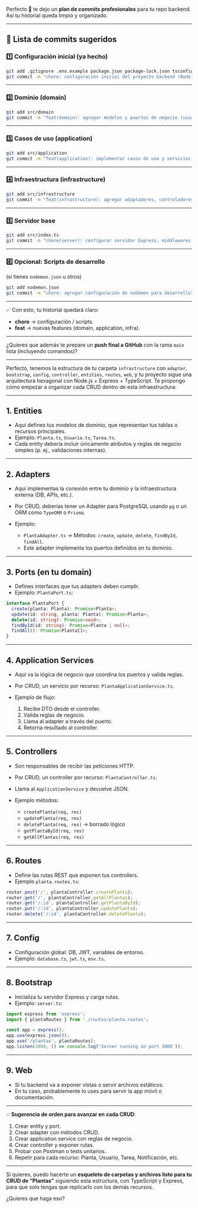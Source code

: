 Perfecto 🙌 te dejo un **plan de commits profesionales** para tu repo backend. Así tu historial queda limpio y organizado.

---

## 📌 Lista de commits sugeridos

### 1️⃣ Configuración inicial (ya hecho)

```bash
git add .gitignore .env.example package.json package-lock.json tsconfig.json README.md
git commit -m "chore: configuración inicial del proyecto backend (Node.js + TypeScript + PostgreSQL)"
```

---

### 2️⃣ Dominio (domain)

```bash
git add src/domain
git commit -m "feat(domain): agregar modelos y puertos de negocio (usuarios, plantas, cultivos, etapas, tareas y notificaciones)"
```

---

### 3️⃣ Casos de uso (application)

```bash
git add src/application
git commit -m "feat(application): implementar casos de uso y servicios de aplicación con lógica de negocio"
```

---

### 4️⃣ Infraestructura (infrastructure)

```bash
git add src/infrastructure
git commit -m "feat(infrastructure): agregar adaptadores, controladores y repositorios para la persistencia"
```

---

### 5️⃣ Servidor base

```bash
git add src/index.ts
git commit -m "chore(server): configurar servidor Express, middlewares y conexión inicial a la base de datos"
```

---

### 6️⃣ Opcional: Scripts de desarrollo

(si tienes `nodemon.json` u otros)

```bash
git add nodemon.json
git commit -m "chore: agregar configuración de nodemon para desarrollo"
```

---

✅ Con esto, tu historial quedará claro:

* **chore** → configuración / scripts.
* **feat** → nuevas features (domain, application, infra).

---

¿Quieres que además te prepare un **push final a GitHub** con la rama `main` lista (incluyendo comandos)?


---

Perfecto, tenemos la estructura de tu carpeta `infrastructure` con `adapter`, `bootstrap`, `config`, `controller`, `entities`, `routes`, `web`, y tu proyecto sigue una arquitectura hexagonal con Node.js + Express + TypeScript. Te propongo cómo empezar a organizar cada CRUD dentro de esta infraestructura:

---

## 1. **Entities**

* Aquí defines tus modelos de dominio, que representan tus tablas o recursos principales.
* Ejemplo: `Planta.ts`, `Usuario.ts`, `Tarea.ts`.
* Cada entity debería incluir únicamente atributos y reglas de negocio simples (p. ej., validaciones internas).

---

## 2. **Adapters**

* Aquí implementas la conexión entre tu dominio y la infraestructura externa (DB, APIs, etc.).
* Por CRUD, deberías tener un Adapter para PostgreSQL usando `pg` o un ORM como `TypeORM` o `Prisma`.
* Ejemplo:

  * `PlantaAdapter.ts` → Métodos: `create`, `update`, `delete`, `findById`, `findAll`.
  * Este adapter implementa los puertos definidos en tu dominio.

---

## 3. **Ports (en tu domain)**

* Defines interfaces que tus adapters deben cumplir.
* Ejemplo: `PlantaPort.ts`:

```ts
interface PlantaPort {
  create(planta: Planta): Promise<Planta>;
  update(id: string, planta: Planta): Promise<Planta>;
  delete(id: string): Promise<void>;
  findById(id: string): Promise<Planta | null>;
  findAll(): Promise<Planta[]>;
}
```

---

## 4. **Application Services**

* Aquí va la lógica de negocio que coordina los puertos y valida reglas.
* Por CRUD, un servicio por recurso: `PlantaApplicationService.ts`.
* Ejemplo de flujo:

  1. Recibe DTO desde el controller.
  2. Valida reglas de negocio.
  3. Llama al adapter a través del puerto.
  4. Retorna resultado al controller.

---

## 5. **Controllers**

* Son responsables de recibir las peticiones HTTP.
* Por CRUD, un controller por recurso: `PlantaController.ts`.
* Llama al `ApplicationService` y devuelve JSON.
* Ejemplo métodos:

  * `createPlanta(req, res)`
  * `updatePlanta(req, res)`
  * `deletePlanta(req, res)` → borrado lógico
  * `getPlantaById(req, res)`
  * `getAllPlantas(req, res)`

---

## 6. **Routes**

* Define las rutas REST que exponen tus controllers.
* Ejemplo `planta.routes.ts`:

```ts
router.post('/', plantaController.createPlanta);
router.get('/', plantaController.getAllPlantas);
router.get('/:id', plantaController.getPlantaById);
router.put('/:id', plantaController.updatePlanta);
router.delete('/:id', plantaController.deletePlanta);
```

---

## 7. **Config**

* Configuración global: DB, JWT, variables de entorno.
* Ejemplo: `database.ts`, `jwt.ts`, `env.ts`.

---

## 8. **Bootstrap**

* Inicializa tu servidor Express y carga rutas.
* Ejemplo: `server.ts`:

```ts
import express from 'express';
import { plantaRoutes } from './routes/planta.routes';

const app = express();
app.use(express.json());
app.use('/plantas', plantaRoutes);
app.listen(3000, () => console.log('Server running on port 3000'));
```

---

## 9. **Web**

* Si tu backend va a exponer vistas o servir archivos estáticos.
* En tu caso, probablemente lo uses para servir la app móvil o documentación.

---

💡 **Sugerencia de orden para avanzar en cada CRUD**:

1. Crear entity y port.
2. Crear adapter con métodos CRUD.
3. Crear application service con reglas de negocio.
4. Crear controller y exponer rutas.
5. Probar con Postman o tests unitarios.
6. Repetir para cada recurso: Planta, Usuario, Tarea, Notificación, etc.

---

Si quieres, puedo hacerte un **esqueleto de carpetas y archivos listo para tu CRUD de “Plantas”** siguiendo esta estructura, con TypeScript y Express, para que solo tengas que replicarlo con los demás recursos.

¿Quieres que haga eso?
